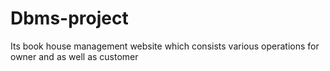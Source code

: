 # Dbms-project
Its book house management website which consists various operations for owner and as well as customer
